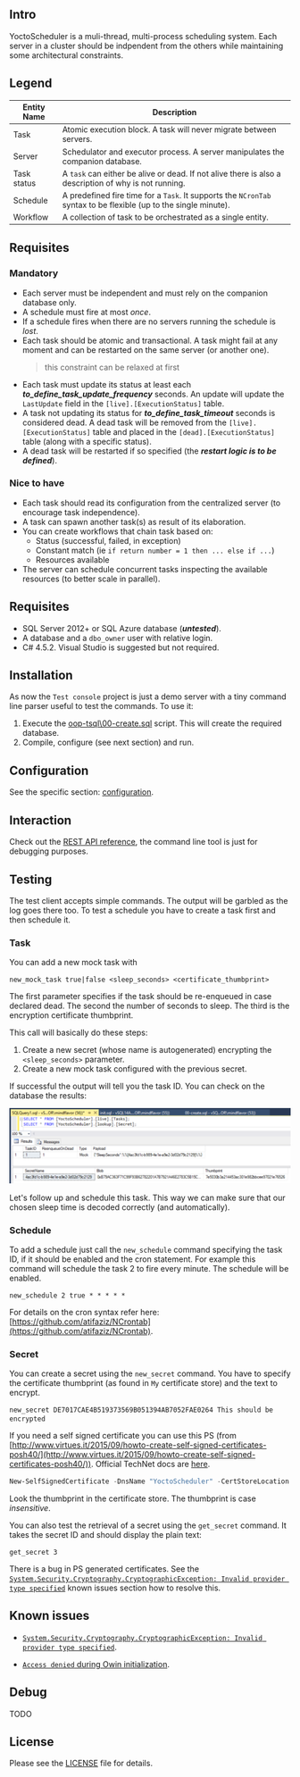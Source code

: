 ## Intro
YoctoScheduler is a muli-thread, multi-process scheduling system. Each server in  a cluster should be indpendent from the others while maintaining some architectural constraints.

## Legend

Entity Name | Description
------------|---------|
Task | Atomic execution block. A task will never migrate between servers. |
Server | Schedulator and executor process. A server manipulates the companion database.
Task status | A ```task``` can either be alive or dead. If not alive there is also a description of why is not running.
Schedule | A predefined fire time for a ```Task```. It supports the ```NCronTab``` syntax to be flexible (up to the single minute).
Workflow | A collection of task to be orchestrated as a single entity.

## Requisites

### Mandatory
* Each server must be independent and must rely on the companion database only.
* A schedule must fire at most *once*.
* If a schedule fires when there are no servers running the schedule is *lost*.
* Each task should be atomic and transactional. A task might fail at any moment and can be restarted on the same server (or another one).
  > this constraint can be relaxed at first
* Each task must update its status at least each ***to_define_task_update_frequency*** seconds. An update will update the ```LastUpdate``` field in the ```[live].[ExecutionStatus]``` table.
* A task not updating its status for ***to_define_task_timeout*** seconds is considered dead. A dead task will be removed from the ```[live].[ExecutionStatus]``` table and placed in the ```[dead].[ExecutionStatus]``` table (along with a specific status).
* A dead task will be restarted if so specified (the ***restart logic is to be defined***).

### Nice to have
* Each task should read its configuration from the centralized server (to encourage task independence).
* A task can spawn another task(s) as result of its elaboration.
* You can create workflows that chain task based on:
  * Status (successful, failed, in exception)
  * Constant match (ie ```if return number = 1 then ... else if ...```)
  * Resources available
* The server can schedule concurrent tasks inspecting the available resources (to better scale in parallel).

## Requisites

* SQL Server 2012+ or SQL Azure database (***untested***).
* A database and a ```dbo_owner``` user with relative login.
* C# 4.5.2. Visual Studio is suggested but not required.

## Installation
As now the ```Test console``` project is just a demo server with a tiny command line parser useful to test the commands. To use it:

1. Execute the [oop-tsql\00-create.sql](oop-tsql\00-create.sql) script. This will create the required database.
2. Compile, configure (see next section) and run.

## Configuration

See the specific section: [configuration](docs/configuration.md).

## Interaction

Check out the [REST API reference](docs/rest/rest.md), the command line tool is just for debugging purposes.

## Testing


The test client accepts simple commands. The output will be garbled as the log goes there too. To test a schedule you have to create a task first and then schedule it.

### Task
You can add a new mock task with

```
new_mock_task true|false <sleep_seconds> <certificate_thumbprint>
```
The first parameter specifies if the task should be re-enqueued in case declared dead.
The second the number of seconds to sleep.
The third is the encryption certificate thumbprint.

This call will basically do these steps:

1. Create a new secret (whose name is autogenerated) encrypting the ```<sleep_seconds>``` parameter.
2. Create a new mock task configured with the previous secret.

If successful the output will tell you the task ID. You can check on the database the results:

![](docs/00.png)

Let's follow up and schedule this task. This way we can make sure that our chosen sleep time is decoded correctly (and automatically).

### Schedule

To add a schedule just call the ```new_schedule``` command specifying the task ID, if it should be enabled and the cron statement. For example this command will schedule the task 2 to fire every minute. The schedule will be enabled.

```
new_schedule 2 true * * * * *
```
For details on the cron syntax refer here: [https://github.com/atifaziz/NCrontab](https://github.com/atifaziz/NCrontab).

### Secret

You can create a secret using the ```new_secret``` command. You have to specify the certificate thumbprint (as found in ```My``` certificate store) and the text to encrypt.

```
new_secret DE7017CAE4B519373569B051394AB7052FAE0264 This should be encrypted
```

If you need a self signed certificate you can use this PS (from [http://www.virtues.it/2015/09/howto-create-self-signed-certificates-posh40/](http://www.virtues.it/2015/09/howto-create-self-signed-certificates-posh40/)). Official TechNet docs are [here](https://technet.microsoft.com/library/hh848633).

```ps1
New-SelfSignedCertificate -DnsName "YoctoScheduler" -CertStoreLocation Cert:\CurrentUser\My
```
Look the thumbprint in the certificate store. The thumbprint is case *insensitive*.


You can also test the retrieval of a secret using the ```get_secret``` command. It takes the secret ID and should display the plain text:

```
get_secret 3
```

There is a bug in PS generated certificates. See the [```System.Security.Cryptography.CryptographicException: Invalid provider type specified```](docs/System.Security.Cryptography.CryptographicException.md) known issues section how to resolve this.

## Known issues

* [```System.Security.Cryptography.CryptographicException: Invalid provider type specified```](docs/System.Security.Cryptography.CryptographicException.md).

* [```Access denied``` during Owin initialization](docs\owin-access-denied.md).

## Debug

TODO

## License
Please see the [LICENSE](LICENSE) file for details.
